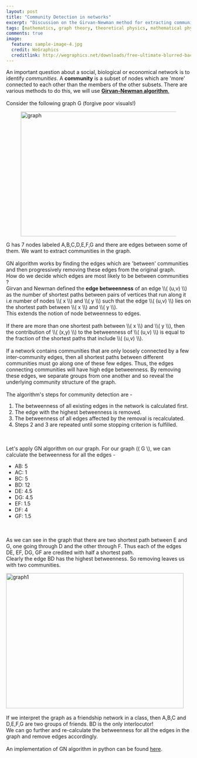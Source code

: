 ```yaml
---
layout: post
title: "Community Detection in networks"
excerpt: "Discussion on the Girvan-Newman method for extracting communities in a network graph."
tags: [mathematics, graph theory, theoretical physics, mathematical physics]
comments: true
image:
  feature: sample-image-4.jpg
  credit: WeGraphics
  creditlink: http://wegraphics.net/downloads/free-ultimate-blurred-background-pack/
---
```

An important question about a social, biological or economical network is to identify *communities*. A **community** is a subset of nodes which are 'more' connected to each other than the members of the other subsets. There are various methods to do this, we will use <a href="http://en.wikipedia.org/wiki/Girvan%E2%80%93Newman_algorithm">**Girvan-Newman algorithm**. </a>
<br><br>
Consider the following graph G (forgive poor visuals!)
<figure>
<a href="https://januverma.files.wordpress.com/2014/08/graph.png"><img class="alignnone  wp-image-259" src="http://januverma.files.wordpress.com/2014/08/graph.png?w=300" alt="graph" width="448" height="340" /></a>
</figure>
G has 7 nodes labeled A,B,C,D,E,F,G and there are edges between some of them. We want to extract communities in the graph.
<br><br>
GN algorithm works by finding the edges which are 'between' communities and then progressively removing these edges from the original graph.
<br>
How do we decide which edges are most likely to be between communities ?
<br>
Girvan and Newman defined the <strong>edge betweenness</strong> of an edge \\( (u,v) \\) as the number of shortest paths between pairs of vertices that run along it i.e number of nodes \\( x \\) and \\( y \\) such that the edge \\( (u,v) \\) lies on the shortest path between \\( x \\) and \\( y \\).
<br>
This extends the notion of node betweenness to edges.
<br><br>
If there are more than one shortest path between \\( x \\) and \\( y \\), then the contribution of \\( (x,y) \\) to the betweenness of \\( (u,v) \\) is equal to the fraction of the shortest paths that include \\( (u,v) \\).
<br><br>
If a network contains communities that are only loosely connected by a few inter-community edges, then all shortest paths between different communities must go along one of these few edges. Thus, the edges connecting communities will have high edge betweenness. By removing these edges, we separate groups from one another and so reveal the underlying community structure of the graph.
<br><br>
The algorithm's steps for community detection are -

1. The betweenness of all existing edges in the network is calculated first.
2. The edge with the highest betweenness is removed.
3. The betweenness of all edges affected by the removal is recalculated.
4. Steps 2 and 3 are repeated until some stopping criterion is fulfilled.

<br><br>
Let's apply GN algorithm on our graph. For our graph \(( G \\), we can calculate the betweenness for all the edges -

- AB: 5
- AC: 1
- BC: 5
- BD: 12
- DE: 4.5
- DG: 4.5
- EF: 1.5
- DF: 4
- GF: 1.5

<br><br>
As we can see in the graph that there are two shortest path between E and G, one going through D and the other through F. Thus each of the edges DE, EF, DG, GF are credited with half a shortest path.
<br>
Clearly the edge BD has the highest betweenness. So removing leaves us with two communities.

<a href="https://januverma.files.wordpress.com/2014/08/graph1.png"><img class="alignnone  wp-image-267" src="http://januverma.files.wordpress.com/2014/08/graph1.png?w=300" alt="graph1" width="484" height="368" /></a>
<br><br>
If we interpret the graph as a friendship network in a class, then A,B,C and D,E,F,G are two groups of friends. BD is the only interlocutor!
<br>
We can go further and re-calculate the betweenness for all the edges in the graph and remove edges accordingly.
<br><br>
An implementation of GN algorithm in python can be found <a href="https://github.com/Jverma/TextGraphics/blob/master/TextGraphics/Analysis/communityDetection.py">here</a>.